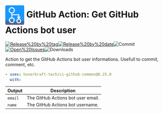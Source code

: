 <!-- start title -->

# <img src=".github/ghadocs/branding.svg" width="60px" align="center" alt="branding<icon:user-check color:blue>" /> GitHub Action: Get GitHub Actions bot user

<!-- end title -->
<!--
// jscpd:ignore-start
-->
<!-- markdownlint-disable MD013 -->
<!-- start badges -->

<a href="https%3A%2F%2Fgithub.com%2Fhoverkraft-tech%2Fci-github-common%2Freleases%2Flatest"><img src="https://img.shields.io/github/v/release/hoverkraft-tech/ci-github-common?display_name=tag&sort=semver&logo=github&style=flat-square" alt="Release%20by%20tag" /></a><a href="https%3A%2F%2Fgithub.com%2Fhoverkraft-tech%2Fci-github-common%2Freleases%2Flatest"><img src="https://img.shields.io/github/release-date/hoverkraft-tech/ci-github-common?display_name=tag&sort=semver&logo=github&style=flat-square" alt="Release%20by%20date" /></a><img src="https://img.shields.io/github/last-commit/hoverkraft-tech/ci-github-common?logo=github&style=flat-square" alt="Commit" /><a href="https%3A%2F%2Fgithub.com%2Fhoverkraft-tech%2Fci-github-common%2Fissues"><img src="https://img.shields.io/github/issues/hoverkraft-tech/ci-github-common?logo=github&style=flat-square" alt="Open%20Issues" /></a><img src="https://img.shields.io/github/downloads/hoverkraft-tech/ci-github-common/total?logo=github&style=flat-square" alt="Downloads" />

<!-- end badges -->
<!-- markdownlint-enable MD013 -->
<!--
// jscpd:ignore-end
-->
<!-- start description -->

Action to get the GitHub Actions bot user informations. Usefull to commit, comment, etc.

<!-- end description -->
<!-- start contents -->
<!-- end contents -->
<!-- start usage -->

```yaml
- uses: hoverkraft-tech/ci-github-common@0.25.0
  with:
```

<!-- end usage -->
<!-- start inputs -->
<!-- end inputs -->
<!-- start outputs -->

| **Output**         | **Description**                    |
| ------------------ | ---------------------------------- |
| <code>email</code> | The GitHub Actions bot user email. |
| <code>name</code>  | The GitHub Actions bot username.   |

<!-- end outputs -->
<!-- start [.github/ghadocs/examples/] -->
<!-- end [.github/ghadocs/examples/] -->
